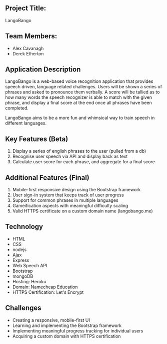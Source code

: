 
## Project Title:
LangoBango

## Team Members:
* Alex Cavanagh
* Derek Etherton

## Application Description
LangoBango is a web-based voice recognition application that 
provides speech driven, language related challenges. Users will
be shown a series of phrases and asked to pronounce them verbally.
A score will be tallied as to how many words the speech recognizer
is able to match with the given phrase, and display a final score
at the end once all phrases have been completed.

LangoBango aims to be a more fun and whimsical way to train speech in different languages.

## Key Features (Beta)
1. Display a series of english phrases to the user (pulled from a db)
2. Recognise user speech via API and display back as text
3. Calculate user score for each phrase, and aggregate for a final score

## Additional Features (Final)
1. Mobile-first responsive design using the Bootstrap framework
2. User sign-in system that keeps track of user progress
3. Support for common phrases in multiple languages
4. Gameification aspects with meaningful difficulty scaling
5. Valid HTTPS certificate on a custom domain name (langobango.me)

## Technology
* HTML
* CSS
* nodejs
* Ajax
* Express
* Web Speech API
* Bootstrap
* mongoDB
* Hosting: Heroku
* Domain: Namecheap Education
* HTTPS Certification: Let's Encrypt

## Challenges
* Creating a responsive, mobile-first UI
* Learning and implementing the Bootstrap framework
* Implementing meaningful progress tracking for individual users
* Acquiring a custom domain with HTTPS certification
